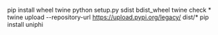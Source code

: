 pip install wheel twine
python setup.py sdist bdist_wheel
twine check *
twine upload --repository-url https://upload.pypi.org/legacy/ dist/*
pip install uniphi

